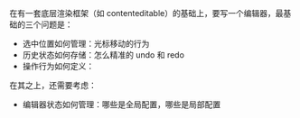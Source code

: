 在有一套底层渲染框架（如 contenteditable）的基础上，要写一个编辑器，最基础的三个问题是：

- 选中位置如何管理：光标移动的行为
- 历史状态如何存储：怎么精准的 undo 和 redo
- 操作行为如何定义：

在其之上，还需要考虑：

- 编辑器状态如何管理：哪些是全局配置，哪些是局部配置
